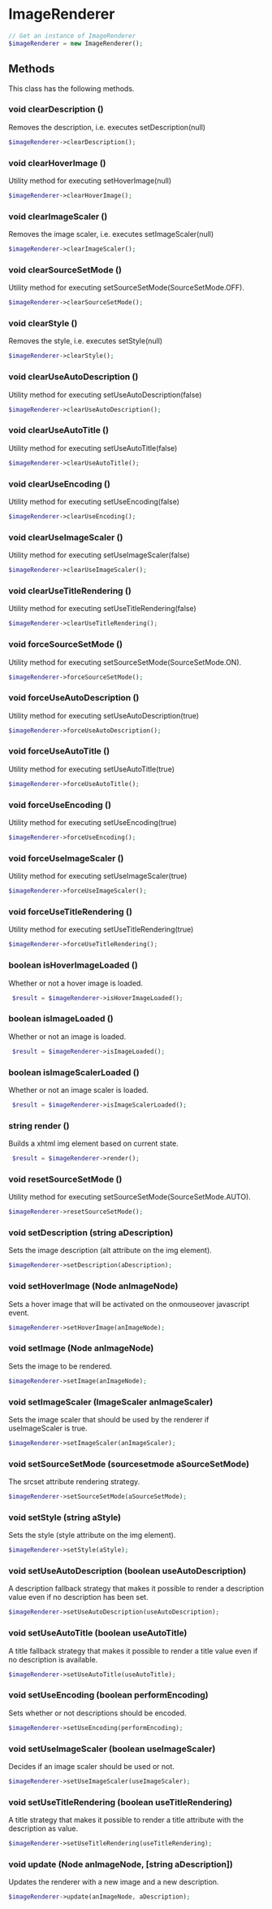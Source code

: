 # ImageRenderer

```php
// Get an instance of ImageRenderer
$imageRenderer = new ImageRenderer();
```


## Methods
This class has the following methods.


### void clearDescription ()
Removes the description, i.e. executes setDescription(null)

```php
$imageRenderer->clearDescription();
```


### void clearHoverImage ()
Utility method for executing setHoverImage(null)

```php
$imageRenderer->clearHoverImage();
```


### void clearImageScaler ()
Removes the image scaler, i.e. executes setImageScaler(null)

```php
$imageRenderer->clearImageScaler();
```


### void clearSourceSetMode ()
Utility method for executing setSourceSetMode(SourceSetMode.OFF).

```php
$imageRenderer->clearSourceSetMode();
```


### void clearStyle ()
Removes the style, i.e. executes setStyle(null)

```php
$imageRenderer->clearStyle();
```


### void clearUseAutoDescription ()
Utility method for executing setUseAutoDescription(false)

```php
$imageRenderer->clearUseAutoDescription();
```


### void clearUseAutoTitle ()
Utility method for executing setUseAutoTitle(false)

```php
$imageRenderer->clearUseAutoTitle();
```


### void clearUseEncoding ()
Utility method for executing setUseEncoding(false)

```php
$imageRenderer->clearUseEncoding();
```


### void clearUseImageScaler ()
Utility method for executing setUseImageScaler(false)

```php
$imageRenderer->clearUseImageScaler();
```


### void clearUseTitleRendering ()
Utility method for executing setUseTitleRendering(false)

```php
$imageRenderer->clearUseTitleRendering();
```


### void forceSourceSetMode ()
Utility method for executing setSourceSetMode(SourceSetMode.ON).

```php
$imageRenderer->forceSourceSetMode();
```


### void forceUseAutoDescription ()
Utility method for executing setUseAutoDescription(true)

```php
$imageRenderer->forceUseAutoDescription();
```


### void forceUseAutoTitle ()
Utility method for executing setUseAutoTitle(true)

```php
$imageRenderer->forceUseAutoTitle();
```


### void forceUseEncoding ()
Utility method for executing setUseEncoding(true)

```php
$imageRenderer->forceUseEncoding();
```


### void forceUseImageScaler ()
Utility method for executing setUseImageScaler(true)

```php
$imageRenderer->forceUseImageScaler();
```


### void forceUseTitleRendering ()
Utility method for executing setUseTitleRendering(true)

```php
$imageRenderer->forceUseTitleRendering();
```


### boolean isHoverImageLoaded ()
Whether or not a hover image is loaded.

```php
 $result = $imageRenderer->isHoverImageLoaded();
```


### boolean isImageLoaded ()
Whether or not an image is loaded.

```php
 $result = $imageRenderer->isImageLoaded();
```


### boolean isImageScalerLoaded ()
Whether or not an image scaler is loaded.

```php
 $result = $imageRenderer->isImageScalerLoaded();
```


### string render ()
Builds a xhtml img element based on current state.

```php
 $result = $imageRenderer->render();
```


### void resetSourceSetMode ()
Utility method for executing setSourceSetMode(SourceSetMode.AUTO).

```php
$imageRenderer->resetSourceSetMode();
```


### void setDescription (string aDescription)
Sets the image description (alt attribute on the img element).

```php
$imageRenderer->setDescription(aDescription);
```


### void setHoverImage (Node anImageNode)
Sets a hover image that will be activated on the onmouseover javascript event.

```php
$imageRenderer->setHoverImage(anImageNode);
```


### void setImage (Node anImageNode)
Sets the image to be rendered.

```php
$imageRenderer->setImage(anImageNode);
```


### void setImageScaler (ImageScaler anImageScaler)
Sets the image scaler that should be used by the renderer if useImageScaler is true.

```php
$imageRenderer->setImageScaler(anImageScaler);
```


### void setSourceSetMode (sourcesetmode aSourceSetMode)
The srcset attribute rendering strategy.

```php
$imageRenderer->setSourceSetMode(aSourceSetMode);
```


### void setStyle (string aStyle)
Sets the style (style attribute on the img element).

```php
$imageRenderer->setStyle(aStyle);
```


### void setUseAutoDescription (boolean useAutoDescription)
A description fallback strategy that makes it possible to render a description value even if no description has been set.

```php
$imageRenderer->setUseAutoDescription(useAutoDescription);
```


### void setUseAutoTitle (boolean useAutoTitle)
A title fallback strategy that makes it possible to render a title value even if no description is available.

```php
$imageRenderer->setUseAutoTitle(useAutoTitle);
```


### void setUseEncoding (boolean performEncoding)
Sets whether or not descriptions should be encoded.

```php
$imageRenderer->setUseEncoding(performEncoding);
```


### void setUseImageScaler (boolean useImageScaler)
Decides if an image scaler should be used or not.

```php
$imageRenderer->setUseImageScaler(useImageScaler);
```


### void setUseTitleRendering (boolean useTitleRendering)
A title strategy that makes it possible to render a title attribute with the description as value.

```php
$imageRenderer->setUseTitleRendering(useTitleRendering);
```


### void update (Node anImageNode, [string aDescription])
Updates the renderer with a new image and a new description.

```php
$imageRenderer->update(anImageNode, aDescription);
```

